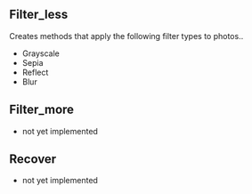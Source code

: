 ## Filter_less

Creates methods that apply the following filter types to photos..
- Grayscale
- Sepia
- Reflect
- Blur

## Filter_more

* not yet implemented

## Recover

* not yet implemented
